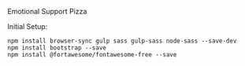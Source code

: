 Emotional Support Pizza

Initial Setup:
``` 
npm install browser-sync gulp sass gulp-sass node-sass --save-dev
npm install bootstrap --save
npm install @fortawesome/fontawesome-free --save 
```